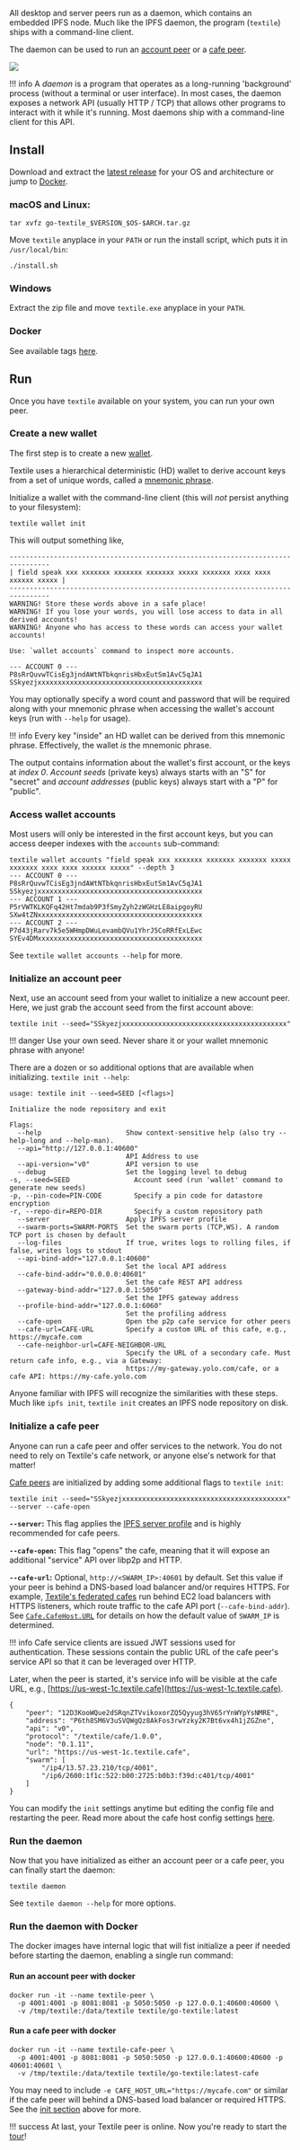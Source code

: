 All desktop and server peers run as a daemon, which contains an embedded IPFS node. Much like the IPFS daemon, the program (`textile`) ships with a command-line client.

The daemon can be used to run an [account peer](/concepts/#account-peers) or a [cafe peer](/concepts/#cafe-peers).

![](/images/daemon.png)

!!! info
    A _daemon_ is a program that operates as a long-running 'background' process (without a terminal or user interface). In most cases, the daemon exposes a network API (usually HTTP / TCP) that allows other programs to interact with it while it's running. Most daemons ship with a command-line client for this API.

## Install

Download and extract the [latest release](https://github.com/textileio/go-textile/releases/latest) for your OS and architecture or jump to [Docker](https://github.com/textileio/go-textile#docker).

### macOS and Linux:

```
tar xvfz go-textile_$VERSION_$OS-$ARCH.tar.gz
```

Move `textile` anyplace in your `PATH` or run the install script, which puts it in `/usr/local/bin`:

```
./install.sh

```

### Windows

Extract the zip file and move `textile.exe` anyplace in your `PATH`.

### Docker

See available tags [here](https://hub.docker.com/r/textile/go-textile/tags).

## Run

Once you have `textile` available on your system, you can run your own peer.

### Create a new wallet

The first step is to create a new [wallet](/concepts/the-wallet).

Textile uses a hierarchical deterministic (HD) wallet to derive account keys from a set of unique words, called a [mnemonic phrase](https://en.bitcoin.it/wiki/Seed_phrase).

Initialize a wallet with the command-line client (this will _not_ persist anything to your filesystem):

    textile wallet init

This will output something like,

    --------------------------------------------------------------------------------
    | field speak xxx xxxxxxx xxxxxxx xxxxxxx xxxxx xxxxxxx xxxx xxxx xxxxxx xxxxx |
    --------------------------------------------------------------------------------
    WARNING! Store these words above in a safe place!
    WARNING! If you lose your words, you will lose access to data in all derived accounts!
    WARNING! Anyone who has access to these words can access your wallet accounts!

    Use: `wallet accounts` command to inspect more accounts.

    --- ACCOUNT 0 ---
    P8sRrQuvwTCisEg3jndAWtNTbkqnrisHbxEutSm1AvC5qJA1
    SSkyezjxxxxxxxxxxxxxxxxxxxxxxxxxxxxxxxxxxxxxxxxx

You may optionally specify a word count and password that will be required along with your mnemonic phrase when accessing the wallet's account keys (run with `--help` for usage).

!!! info
    Every key "inside" an HD wallet can be derived from this mnemonic phrase. Effectively, the wallet _is_ the mnemonic phrase.

The output contains information about the wallet's first account, or the keys at _index 0_. _Account seeds_ (private keys) always starts with an "S" for "secret" and _account addresses_ (public keys) always start with a "P" for "public".

### Access wallet accounts

Most users will only be interested in the first account keys, but you can access deeper indexes with the `accounts` sub-command:

    textile wallet accounts "field speak xxx xxxxxxx xxxxxxx xxxxxxx xxxxx xxxxxxx xxxx xxxx xxxxxx xxxxx" --depth 3
    --- ACCOUNT 0 ---
    P8sRrQuvwTCisEg3jndAWtNTbkqnrisHbxEutSm1AvC5qJA1
    SSkyezjxxxxxxxxxxxxxxxxxxxxxxxxxxxxxxxxxxxxxxxxx
    --- ACCOUNT 1 ---
    P5rVWTKLKQFq42Ht7mdab9P3fSmyZyh2zWGHzLE8aipgoyRU
    SXw4tZNxxxxxxxxxxxxxxxxxxxxxxxxxxxxxxxxxxxxxxxxx
    --- ACCOUNT 2 ---
    P7d43jRarv7k5e5WHmpDWuLevambQVu1YhrJ5CoRRfExLEwc
    SYEv4DMxxxxxxxxxxxxxxxxxxxxxxxxxxxxxxxxxxxxxxxxx

See `textile wallet accounts --help` for more.

### Initialize an account peer

Next, use an account seed from your wallet to initialize a new account peer. Here, we just grab the account seed from the first account above:

    textile init --seed="SSkyezjxxxxxxxxxxxxxxxxxxxxxxxxxxxxxxxxxxxxxxxxx"

!!! danger
    Use your own seed. Never share it or your wallet mnemonic phrase with anyone!

There are a dozen or so additional options that are available when initializing. `textile init --help`:

    usage: textile init --seed=SEED [<flags>]

    Initialize the node repository and exit

    Flags:
      --help                     Show context-sensitive help (also try --help-long and --help-man).
      --api="http://127.0.0.1:40600"
                                 API Address to use
      --api-version="v0"         API version to use
      --debug                    Set the logging level to debug
    -s, --seed=SEED                Account seed (run 'wallet' command to generate new seeds)
    -p, --pin-code=PIN-CODE        Specify a pin code for datastore encryption
    -r, --repo-dir=REPO-DIR        Specify a custom repository path
      --server                   Apply IPFS server profile
      --swarm-ports=SWARM-PORTS  Set the swarm ports (TCP,WS). A random TCP port is chosen by default
      --log-files                If true, writes logs to rolling files, if false, writes logs to stdout
      --api-bind-addr="127.0.0.1:40600"
                                 Set the local API address
      --cafe-bind-addr="0.0.0.0:40601"
                                 Set the cafe REST API address
      --gateway-bind-addr="127.0.0.1:5050"
                                 Set the IPFS gateway address
      --profile-bind-addr="127.0.0.1:6060"
                                 Set the profiling address
      --cafe-open                Open the p2p cafe service for other peers
      --cafe-url=CAFE-URL        Specify a custom URL of this cafe, e.g., https://mycafe.com
      --cafe-neighbor-url=CAFE-NEIGHBOR-URL
                                 Specify the URL of a secondary cafe. Must return cafe info, e.g., via a Gateway:
                                 https://my-gateway.yolo.com/cafe, or a cafe API: https://my-cafe.yolo.com

Anyone familiar with IPFS will recognize the similarities with these steps. Much like `ipfs init`, `textile init` creates an IPFS node repository on disk.

### Initialize a cafe peer

Anyone can run a cafe peer and offer services to the network. You do not need to rely on Textile's cafe network, or anyone else's network for that matter!

[Cafe peers](/concepts/cafes) are initialized by adding some additional flags to `textile init`:

```
textile init --seed="SSkyezjxxxxxxxxxxxxxxxxxxxxxxxxxxxxxxxxxxxxxxxxx" --server --cafe-open
```

**`--server`:** This flag applies the [IPFS server profile](https://github.com/ipfs/go-ipfs-config/blob/master/profile.go#L49) and is highly recommended for cafe peers.

**`--cafe-open`:** This flag "opens" the cafe, meaning that it will expose an additional "service" API over libp2p and HTTP.

**`--cafe-url`:** Optional, `http://<SWARM_IP>:40601` by default. Set this value if your peer is behind a DNS-based load balancer and/or requires HTTPS. For example, [Textile's federated cafes](https://github.com/textileio/textile-opts#network) run behind EC2 load balancers with HTTPS listeners, which route traffic to the cafe API port (`--cafe-bind-addr`). See [`Cafe.CafeHost.URL`](/develop/peer-config-file/#cafecafehosturl) for details on how the default value of `SWARM_IP` is determined.

!!! info
    Cafe service clients are issued JWT sessions used for authentication. These sessions contain the public URL of the cafe peer's service API so that it can be leveraged over HTTP.

Later, when the peer is started, it's service info will be visible at the cafe URL, e.g., [https://us-west-1c.textile.cafe](https://us-west-1c.textile.cafe).

    {
        "peer": "12D3KooWQue2dSRqnZTVvikoxorZQ5Qyyug3hV65rYnWYpYsNMRE",
        "address": "P6th8SM6V3uSVQWgQz8AkFos3rwYzky2K7Bt6vx4h1jZGZne",
        "api": "v0",
        "protocol": "/textile/cafe/1.0.0",
        "node": "0.1.11",
        "url": "https://us-west-1c.textile.cafe",
        "swarm": [
            "/ip4/13.57.23.210/tcp/4001",
            "/ip6/2600:1f1c:522:b00:2725:b0b3:f39d:c401/tcp/4001"
        ]
    }

You can modify the `init` settings anytime but editing the config file and restarting the peer. Read more about the cafe host config settings [here](/develop/peer-config-file#cafe).

### Run the daemon

Now that you have initialized as either an account peer or a cafe peer, you can finally start the daemon:

    textile daemon

See `textile daemon --help` for more options.

### Run the daemon with Docker

The docker images have internal logic that will fist initialize a peer if needed before starting the daemon, enabling a single run command:

#### Run an account peer with docker

    docker run -it --name textile-peer \
      -p 4001:4001 -p 8081:8081 -p 5050:5050 -p 127.0.0.1:40600:40600 \
      -v /tmp/textile:/data/textile textile/go-textile:latest

#### Run a cafe peer with docker

    docker run -it --name textile-cafe-peer \
      -p 4001:4001 -p 8081:8081 -p 5050:5050 -p 127.0.0.1:40600:40600 -p 40601:40601 \
      -v /tmp/textile:/data/textile textile/go-textile:latest-cafe

You may need to include `-e CAFE_HOST_URL="https://mycafe.com"` or similar if the cafe peer will behind a DNS-based load balancer or required HTTPS. See the [init section](/install/the-daemon/#initialize-a-cafe-peer) above for more.

!!! success
    At last, your Textile peer is online. Now you're ready to start the [tour](/a-tour-of-textile)!

<br>
